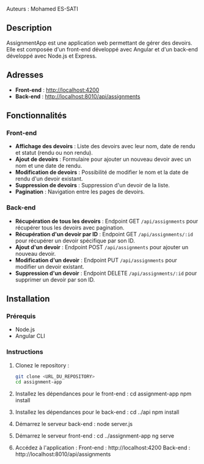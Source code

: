 Auteurs : 
    Mohamed ES-SATI

## Description

AssignmentApp est une application web permettant de gérer des devoirs. Elle est composée d'un front-end développé avec Angular et d'un back-end développé avec Node.js et Express.

## Adresses

- **Front-end** : [http://localhost:4200](http://localhost:4200)
- **Back-end** : [http://localhost:8010/api/assignments](http://localhost:8010/api/assignments)

## Fonctionnalités

### Front-end

- **Affichage des devoirs** : Liste des devoirs avec leur nom, date de rendu et statut (rendu ou non rendu).
- **Ajout de devoirs** : Formulaire pour ajouter un nouveau devoir avec un nom et une date de rendu.
- **Modification de devoirs** : Possibilité de modifier le nom et la date de rendu d'un devoir existant.
- **Suppression de devoirs** : Suppression d'un devoir de la liste.
- **Pagination** : Navigation entre les pages de devoirs.

### Back-end

- **Récupération de tous les devoirs** : Endpoint GET `/api/assignments` pour récupérer tous les devoirs avec pagination.
- **Récupération d'un devoir par ID** : Endpoint GET `/api/assignments/:id` pour récupérer un devoir spécifique par son ID.
- **Ajout d'un devoir** : Endpoint POST `/api/assignments` pour ajouter un nouveau devoir.
- **Modification d'un devoir** : Endpoint PUT `/api/assignments` pour modifier un devoir existant.
- **Suppression d'un devoir** : Endpoint DELETE `/api/assignments/:id` pour supprimer un devoir par son ID.

## Installation

### Prérequis

- Node.js
- Angular CLI

### Instructions

1. Clonez le repository :
   ```bash
   git clone <URL_DU_REPOSITORY>
   cd assignment-app

2. Installez les dépendances pour le front-end :
    cd assignment-app
    npm install

3. Installez les dépendances pour le back-end :
    cd ../api
    npm install

4. Démarrez le serveur back-end :
    node server.js

5. Démarrez le serveur front-end :
    cd ../assignment-app
    ng serve

6. Accédez à l'application :
    Front-end : http://localhost:4200
    Back-end : http://localhost:8010/api/assignments